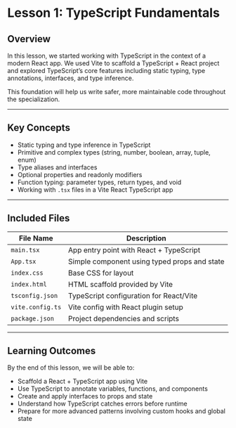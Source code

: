 # Lesson 1: TypeScript Fundamentals

## Overview

In this lesson, we started working with TypeScript in the context of a modern React app. We used Vite to scaffold a TypeScript + React project and explored TypeScript’s core features including static typing, type annotations, interfaces, and type inference.

This foundation will help us write safer, more maintainable code throughout the specialization.

---

## Key Concepts

- Static typing and type inference in TypeScript
- Primitive and complex types (string, number, boolean, array, tuple, enum)
- Type aliases and interfaces
- Optional properties and readonly modifiers
- Function typing: parameter types, return types, and void
- Working with `.tsx` files in a Vite React TypeScript app

---

## Included Files

| File Name        | Description                                  |
|------------------|----------------------------------------------|
| `main.tsx`       | App entry point with React + TypeScript      |
| `App.tsx`        | Simple component using typed props and state |
| `index.css`      | Base CSS for layout                          |
| `index.html`     | HTML scaffold provided by Vite               |
| `tsconfig.json`  | TypeScript configuration for React/Vite      |
| `vite.config.ts` | Vite config with React plugin setup          |
| `package.json`   | Project dependencies and scripts             |

---

## Learning Outcomes

By the end of this lesson, we will be able to:

- Scaffold a React + TypeScript app using Vite
- Use TypeScript to annotate variables, functions, and components
- Create and apply interfaces to props and state
- Understand how TypeScript catches errors before runtime
- Prepare for more advanced patterns involving custom hooks and global state
